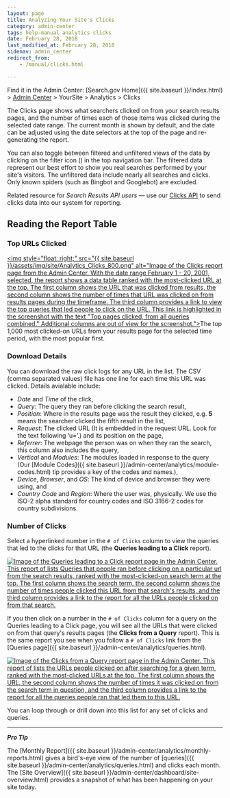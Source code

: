 ```yaml
---
layout: page
title: Analyzing Your Site's Clicks
category: admin-center
tags: help-manual analytics clicks
date: February 28, 2018
last_modified_at: February 28, 2018
sidenav: admin_center
redirect_from:
    - /manual/clicks.html

---
```


Find it in the Admin Center: [Search.gov Home]({{ site.baseurl }}/index.html) > [Admin Center](https://search.usa.gov/sites/) > YourSite > Analytics > Clicks

The Clicks page shows what searchers clicked on from your search results pages, and the number of times each of those items was clicked during the selected date range. The current month is shown by default, and the date can be adjusted using the date selectors at the top of the page and re-generating the report.

You can also toggle between filtered and unfiltered views of the data by clicking on the filter icon (<i class="icon-filter"></i>) in the top navigation bar. The filtered data represent our best effort to show you real searches performed by your site's visitors. The unfiltered data include nearly all searches and clicks. Only known spiders (such as Bingbot and Googlebot) are excluded.

Related resource for *Search Results API users* &mdash; use our [Clicks API](https://open.gsa.gov/api/searchgov-clicks/) to send clicks data into our system for reporting.

## Reading the Report Table

### Top URLs Clicked

<a href="{{ site.baseurl }}/assets/img/site/Analytics_Clicks_800.png" target="_blank"><img style="float: right;" src="{{ site.baseurl }}/assets/img/site/Analytics_Clicks_800.png" alt="Image of the Clicks report page from the Admin Center. With the date range February 1 - 20, 2001, selected, the report shows a data table ranked with the most-clicked URL at the top. The first column shows the URL that was clicked from results, the second column shows the number of times that URL was clicked on from results pages during the timeframe. The third column provides a link to view the top queries that led people to click on the URL. This link is highlighted in the screenshot with the text "Top pages clicked, from all queries combined." Additional columns are out of view for the screenshot."></a>The top 1,000 most clicked-on URLs from your results page for the selected time period, with the most popular first. 

### Download Details

You can download the raw click logs for any URL in the list. The CSV (comma separated values) file has one line for each time this URL was clicked. Details avialable include:

* *Date* and *Time* of the click,
* *Query*: The query they ran before clicking the search result,
* *Position*: Where in the results page was the result they clicked, e.g. **5** means the searcher clicked the fifth result in the list,
* *Request*: The clicked URL (It is embedded in the request URL. Look for the text following ‘u=’.) and its position on the page, 
* *Referrer*: The webpage the person was on when they ran the search, this column also includes the query, 
* *Vertical* and *Modules*: The modules loaded in response to the query (Our [Module Codes]({{ site.baseurl }}/admin-center/analytics/module-codes.html) tip provides a key of the codes and names.),
* *Device*, *Browser*, and *OS*: The kind of device and browser they were using, and
* *Country Code* and *Region*: Where the user was, physically. We use the ISO-2 alpha standard for country codes and ISO 3166-2 codes for country subdivisions.
 
### Number of Clicks

Select a hyperlinked number in the `# of Clicks` column to view the queries that led to the clicks for that URL (the **Queries leading to a Click** report).

<a href="{{ site.baseurl }}/assets/img/site/ClicksQueries_800.png" target="_blank"><img src="{{ site.baseurl }}/assets/img/site/ClicksQueries_800.png" alt="Image of the Queries leading to a Click report page in the Admin Center. This report of lists Queries that people ran before clicking on a particular url from the search results, ranked with the most-clicked-on search term at the top. The first column shows the search term, the second column shows the number of times people clicked this URL from that search's results, and the third column provides a link to the report for all the URLs people clicked on from that search."></a>

If you then click on a number in the `# of Clicks` column for a query on the Queries leading to a Click page, you will see all the URLs that were clicked on from that query's results pages (the **Clicks from a Query** report). This is the same report you see when you follow a `# of Clicks` link from the [Queries page]({{ site.baseurl }}/admin-center/analytics/queries.html).

<a href="{{ site.baseurl}}/assets/img/site/ClicksfromQuery_800.png" target="_blank"><img src="{{ site.baseurl }}/assets/img/site/ClicksfromQuery_800.png" alt="Image of the Clicks from a Query report page in the Admin Center. This report of lists the URLs people clicked on after searching for a given term, ranked with the most-clicked URLs at the top. The first column shows the URL, the second column shows the number of times it was clicked on from the search term in question, and the third column provides a link to the report for all the queries people ran that led them to this URL."></a>

You can loop through or drill down into this list for any set of clicks and queries.

---

***Pro Tip*** 

The [Monthly Report]({{ site.baseurl }}/admin-center/analytics/monthly-reports.html) gives a bird's-eye view of the number of [queries]({{ site.baseurl }}/admin-center/analytics/queries.html) and clicks each month. The [Site Overview]({{ site.baseurl }}/admin-center/dashboard/site-overview.html) provides a snapshot of what has been happening on your site today.
